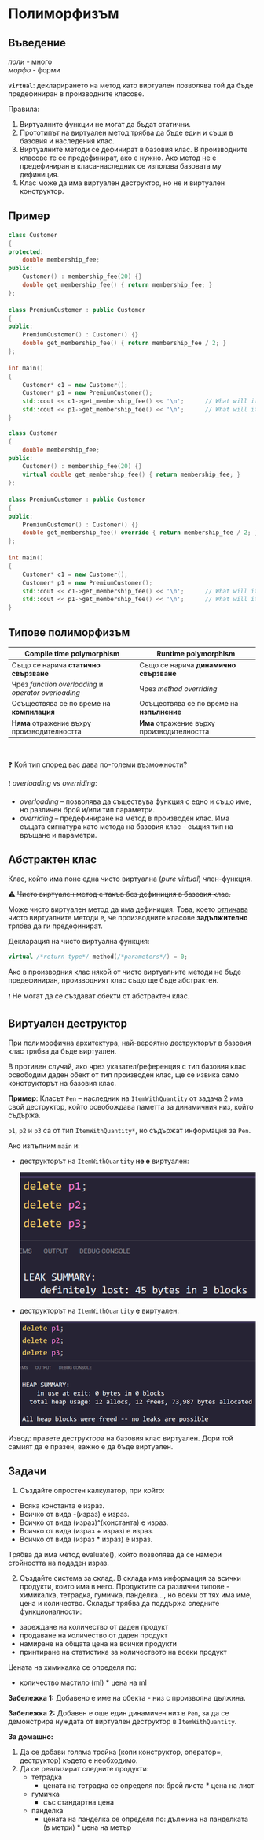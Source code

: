 # Полиморфизъм

## Въведение

*поли* - много</br>
*морфо* - форми

**`virtual`**: декларирането на метод като виртуален позволява той да бъде предефиниран в производните класове.

Правила:
1. Виртуалните функции не могат да бъдат статични.
2. Прототипът на виртуален метод трябва да бъде един и същи в базовия и наследения клас.
3. Виртуалните методи се дефинират в базовия клас. В производните класове те се предефинират, ако
   е нужно. Ако метод не е предефиниран в класа-наследник се използва базовата му дефиниция.
4. Клас може да има виртуален деструктор, но не и виртуален конструктор.

## Пример
```cpp
class Customer
{
protected:
    double membership_fee;
public:
    Customer() : membership_fee(20) {}
    double get_membership_fee() { return membership_fee; }
};

class PremiumCustomer : public Customer
{
public:
    PremiumCustomer() : Customer() {}
    double get_membership_fee() { return membership_fee / 2; }
};

int main()
{
    Customer* c1 = new Customer();
    Customer* p1 = new PremiumCustomer();
    std::cout << c1->get_membership_fee() << '\n';      // What will it print?
    std::cout << p1->get_membership_fee() << '\n';      // What will it print?
}
```

```cpp
class Customer
{
    double membership_fee;
public:
    Customer() : membership_fee(20) {}
    virtual double get_membership_fee() { return membership_fee; }
};

class PremiumCustomer : public Customer
{
public:
    PremiumCustomer() : Customer() {}
    double get_membership_fee() override { return membership_fee / 2; }
};

int main()
{
    Customer* c1 = new Customer();
    Customer* p1 = new PremiumCustomer();
    std::cout << c1->get_membership_fee() << '\n';      // What will it print?
    std::cout << p1->get_membership_fee() << '\n';      // What will it print?
}
```

## Типове полиморфизъм

| Compile time polymorphism | Runtime polymorphism |
| --- | --- |
| Също се нарича **статично свързване** | Също се нарича **динамично свързване** |
| Чрез *function overloading* и *operator overloading* | Чрез *method overriding* |
| Осъществява се по време на **компилация** | Осъществява се по време на **изпълнение** |
| **Няма** отражение въхру производителността | **Има** отражение върху производителността |

&nbsp;

:question: Кой тип според вас дава по-големи възможности?

:exclamation: *overloading* vs *overriding*:
- *overloading* – позволява да съществува функция с едно и също име,
  но различен брой и/или тип параметри.
- *overriding* – предефиниране на метод в производен клас. Има същата сигнатура
  като метода на базовия клас - същия тип на връщане и параметри.

## Абстрактен клас
Клас, който има поне една чисто виртуална (*pure virtual*) член-функция.

:warning: ~~Чисто виртуален метод е такъв без дефиниция в базовия клас.~~

Може чисто виртуален метод да има дефиниция. Това, което
[отличава](https://en.cppreference.com/book/intro/abstract_classes)
чисто виртуалните методи е, че производните класове **задължително**
трябва да ги предефинират.

Декларация на чисто виртуална функция:
```cpp
virtual /*return type*/ method(/*parameters*/) = 0;
```

Ако в производния клас някой от чисто виртуалните методи не бъде
предефиниран, производният клас също ще бъде абстрактен.

:exclamation: Не могат да се създават обекти от абстрактен клас.

## Виртуален деструктор
При полиморфична архитектура, най-вероятно деструкторът
в базовия клас трябва да бъде виртуален.

В противен случай, ако чрез указател/референция с тип базовия клас
освободим даден обект от тип производен клас, ще се извика
само конструкторът на базовия клас.

**Пример**: Класът `Pen` – наследник на `ItemWithQuantity` от задача 2
има свой деструктор, който освобождава паметта за динамичния низ, който съдържа.

`p1`, `p2` и `p3` са от тип `ItemWithQuantity*`, но съдържат информация за `Pen`.

Ако изпълним `main` и:
- деструкторът на `ItemWithQuantity` **не е** виртуален:

  ![Destructor of base class is not virtual](../img/12-01-no-virtual-destr.png)

- деструкторът на `ItemWithQuantity` **е** виртуален:

  ![Destructor of base class is virtual](../img/12-02-virtual-destr.png)

Извод: правете деструктора на базовия клас виртуален.
Дори той самият да е празен, важно е да бъде виртуален.

## Задачи

1. Създайте опростен калкулатор, при който:
- Всяка константа е израз.
- Всичко от вида -(израз) е израз.
- Всичко от вида (израз)^(константа) е израз.
- Всичко от вида (израз + израз) е израз.
- Всичко от вида (израз * израз) е израз.

Трябва да има метод evaluate(), който позволява да се намери стойността на подаден израз.

2. Създайте система за склад. В склада има информация за всички продукти, които има в него. Продуктите са различни типове - химикалка, тетрадка, гумичка, панделка..., но всеки от тях има име, цена и количество. Складът трябва да поддържа следните функционалности:
- зареждане на количество от даден продукт
- продаване на количество от даден продукт
- намиране на общата цена на всички продукти
- принтиране на статистика за количеството на всеки продукт

Цената на химикалка се определя по:
- количество мастило (ml) * цена на ml

**Забележка 1:** Добавено е име на обекта - низ с произволна дължина.

**Забележка 2:** Добавен е още един динамичен низ в `Pen`, за да се демонстрира нуждата
от виртуален деструктор в `ItemWithQuantity`.

**За домашно:**
1. Да се добави голяма тройка (копи конструктор, оператор=, деструктор) където е необходимо.
2. Да се реализират следните продукти:
   - тетрадка
     - цената на тетрадка се определя по: брой листа * цена на лист
   - гумичка
     - със стандартна цена
   - панделка
     - цената на панделка се определя по: дължина на панделката (в метри) * цена на метър
